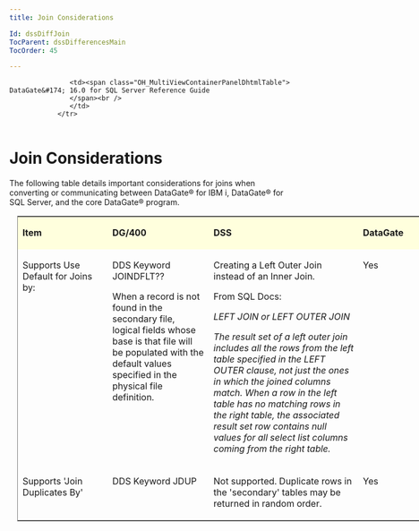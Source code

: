```yaml
---
title: Join Considerations

Id: dssDiffJoin
TocParent: dssDifferencesMain
TocOrder: 45

---
```


<table>
			    <tr>

			       <td><span class="OH_MultiViewContainerPanelDhtmlTable"> DataGate&#174; 16.0 for SQL Server Reference Guide
				   </span><br />
				   </td>
			    </tr>
</table>

# Join Considerations
The following table details important considerations for joins when converting or communicating between DataGate&#174; for IBM i, DataGate&#174; for SQL Server, and the core DataGate&#174; program.
<table id="table8" cellspacing="0" class="MsoNormalTable" style="border-width: 1px; border-style: solid; left: 0px; top: 3685px; width: 754px; margin-left: 0.15in; border-spacing: 0px;" width="754">
					<tr style="x-cell-content-align: center; height: 32px" valign="middle">
						<td bgcolor="#ffffdd"  style="x-cell-content-align: top; width: 1.506in;" valign="top" width="1">

**Item** 
</td>
						<td bgcolor="#ffffdd" class="auto-style32" style="x-cell-content-align: top; width: 123.6pt;" valign="top" width="123">

**DG/400** 
</td>
						<td bgcolor="#ffffdd" class="auto-style32" style="x-cell-content-align: top; width: 251px;" valign="top" width="251">

**DSS** 
</td>
						<td bgcolor="#ffffdd" class="auto-style32" style="width: 95px; x-cell-content-align: top;" valign="top" width="95">

**DataGate** 
</td>
					</tr>
					<tr style="x-cell-content-align: center; height: 32px" valign="middle">
						<td class="auto-style33" style="x-cell-content-align: top; width: 1.506in;" valign="top" width="1">

Supports Use Default for Joins by: 
</td>
						<td class="auto-style34" style="x-cell-content-align: top; width: 123.6pt;" valign="top" width="123">

DDS Keyword JOINDFLT?? 

When a record is not found in the secondary file, logical fields whose base is that file will be populated with the default values specified in the physical file definition. 
</td>
						<td class="auto-style34" style="x-cell-content-align: top; width: 251px;" valign="top" width="251">

Creating a Left Outer Join instead of an Inner Join. 

From SQL Docs: 

*LEFT JOIN or LEFT OUTER JOIN* 

<i style="font-style: italic;"> The result set of a left outer join includes all the rows from the left table specified in the LEFT OUTER clause, not just the ones in which the joined columns match. When a row in the left table has no matching rows in the right table, the associated result set row contains null values for all select list columns coming from the right table.</i> 
</td>
						<td class="auto-style34" style="width: 95px; x-cell-content-align: top;" valign="top" width="95">

Yes 
</td>
					</tr>
					<tr style="x-cell-content-align: center; height: 32px" valign="middle">
						<td class="auto-style33" style="x-cell-content-align: top; width: 1.506in;" valign="top" width="1">

Supports 'Join Duplicates By' 
</td>
						<td class="auto-style34" style="x-cell-content-align: top; width: 123.6pt;" valign="top" width="123">

DDS Keyword JDUP 
</td>
						<td class="auto-style34" style="x-cell-content-align: top; width: 251px;" valign="top" width="251">

Not supported. Duplicate rows in the 'secondary' tables may be returned in random order. 
</td>
						<td class="auto-style34" style="width: 95px; x-cell-content-align: top;" valign="top" width="95">

Yes 
</td>
					</tr>
</table>


